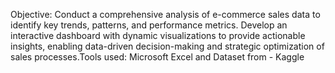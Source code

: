 Objective: Conduct a comprehensive analysis of e-commerce sales data to identify key trends, patterns, and performance metrics. Develop an interactive dashboard with dynamic visualizations to provide actionable insights, enabling data-driven decision-making and strategic optimization of sales processes.Tools used: Microsoft Excel and Dataset from - Kaggle
